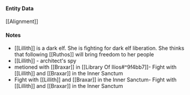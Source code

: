 #### Entity Data

[[Alignment]]

#### Notes

- [[Lillith]]  is a dark elf. She is fighting for dark elf liberation. She thinks that following [[Ruthos]] will bring freedom to her people
- [[Lillith]] - architect's spy
- metioned with [[Braxar]] in [[Library Of Ilios#^9f4bb7]]- Fight with [[Lillith]] and [[Braxar]] in the Inner Sanctum
- Fight with [[Lillith]] and [[Braxar]] in the Inner Sanctum- Fight with [[Lillith]] and [[Braxar]] in the Inner Sanctum